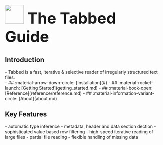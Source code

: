 <h1 style="font-size:350%;">
<img src="https://github.com/mscaudill/tabbed/blob/master/docs/imgs/logo.png?raw=true"
 style="width:60px;height:auto;"/> 
<b><b><font size>The Tabbed Guide</b></b>
</h1>

## **__Introduction__**
<div class="grid cards" markdown>
- Tabbed is a fast, iterative & selective reader of irregularly structured text files.
</div>

<div class="grid cards" markdown>
- ## :material-arrow-down-circle: [Installation](#)
- ## :material-rocket-launch: [Getting Started](getting_started.md)
- ## :material-book-open: [Reference](reference/reference.md)
- ## :material-information-variant-circle: [About](about.md)
</div>

## **__Key Features__**

<div class="grid cards" markdown>
- automatic type inference
- metadata, header and data section dection
- sophisticated value based row filtering
- high-speed iterative reading of large files
- partial file reading
- flexible handling of missing data
</div>
